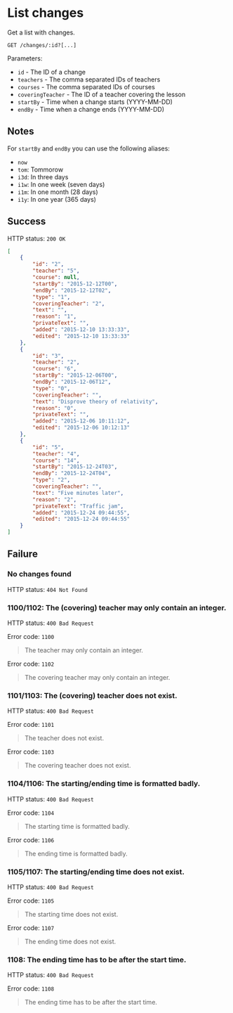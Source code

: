 # List changes

Get a list with changes.

```
GET /changes/:id?[...]
```

Parameters:

- `id` - The ID of a change
- `teachers` - The comma separated IDs of teachers
- `courses` - The comma separated IDs of courses
- `coveringTeacher` - The ID of a teacher covering the lesson
- `startBy` - Time when a change starts (YYYY-MM-DD)
- `endBy` - Time when a change ends (YYYY-MM-DD)

## Notes

For `startBy` and `endBy` you can use the following aliases:

* `now`
* `tom`: Tommorow
* `i3d`: In three days
* `i1w`: In one week (seven days)
* `i1m`: In one month (28 days)
* `i1y`: In one year (365 days)

## Success

HTTP status: `200 OK`

```json
[
	{
		"id": "2",
		"teacher": "5",
		"course": null,
		"startBy": "2015-12-12T00",
		"endBy": "2015-12-12T02",
		"type": "1",
		"coveringTeacher": "2",
		"text": "",
		"reason": "1",
		"privateText": "",
		"added": "2015-12-10 13:33:33",
		"edited": "2015-12-10 13:33:33"
	},
	{
		"id": "3",
		"teacher": "2",
		"course": "6",
		"startBy": "2015-12-06T00",
		"endBy": "2015-12-06T12",
		"type": "0",
		"coveringTeacher": "",
		"text": "Disprove theory of relativity",
		"reason": "0",
		"privateText": "",
		"added": "2015-12-06 10:11:12",
		"edited": "2015-12-06 10:12:13"
	},
	{
		"id": "5",
		"teacher": "4",
		"course": "14",
		"startBy": "2015-12-24T03",
		"endBy": "2015-12-24T04",
		"type": "2",
		"coveringTeacher": "",
		"text": "Five minutes later",
		"reason": "2",
		"privateText": "Traffic jam",
		"added": "2015-12-24 09:44:55",
		"edited": "2015-12-24 09:44:55"
	}
]
```

## Failure

### No changes found

HTTP status: `404 Not Found`

### 1100/1102: The (covering) teacher may only contain an integer.

HTTP status: `400 Bad Request`

Error code: `1100`
> The teacher may only contain an integer.

Error code: `1102`
> The covering teacher may only contain an integer.

### 1101/1103: The (covering) teacher does not exist.

HTTP status: `400 Bad Request`

Error code: `1101`
> The teacher does not exist.

Error code: `1103`
> The covering teacher does not exist.

### 1104/1106: The starting/ending time is formatted badly.

HTTP status: `400 Bad Request`

Error code: `1104`
> The starting time is formatted badly.

Error code: `1106`
> The ending time is formatted badly.

### 1105/1107: The starting/ending time does not exist.

HTTP status: `400 Bad Request`

Error code: `1105`
> The starting time does not exist.

Error code: `1107`
> The ending time does not exist.

### 1108: The ending time has to be after the start time.

HTTP status: `400 Bad Request`

Error code: `1108`
> The ending time has to be after the start time.
